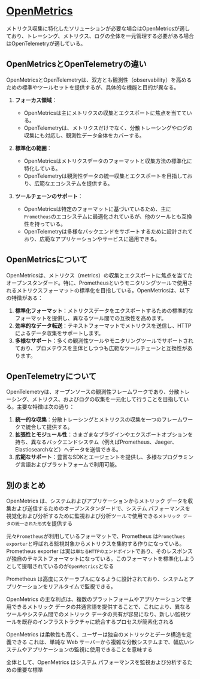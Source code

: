 # [OpenMetrics](https://openmetrics.io/)

メトリクス収集に特化したソリューションが必要な場合はOpenMetricsが適しており、トレーシング、メトリクス、ログの全体を一元管理する必要がある場合はOpenTelemetryが適している。

## OpenMetricsとOpenTelemetryの違い

OpenMetricsとOpenTelemetryは、双方とも観測性（observability）を高めるための標準やツールセットを提供するが、具体的な機能と目的が異なる。

1. **フォーカス領域**：
   - OpenMetricsは主にメトリクスの収集とエクスポートに焦点を当てている。
   - OpenTelemetryは、メトリクスだけでなく、分散トレーシングやログの収集にも対応し、観測性データ全体をカバーする。

2. **標準化の範囲**：
   - OpenMetricsはメトリクスデータのフォーマットと収集方法の標準化に特化している。
   - OpenTelemetryは観測性データの統一収集とエクスポートを目指しており、広範なエコシステムを提供する。

3. **ツールチェーンのサポート**：
   - OpenMetricsは特定のフォーマットに基づいているため、主に`Prometheus`のエコシステムに最適化されているが、他のツールとも互換性を持っている。
   - OpenTelemetryは多様なバックエンドをサポートするために設計されており、広範なアプリケーションやサービスに適用できる。

## OpenMetricsについて

OpenMetricsは、メトリクス（metrics）の収集とエクスポートに焦点を当てたオープンスタンダード。特に、Prometheusというモニタリングツールで使用されるメトリクスフォーマットの標準化を目指している。OpenMetricsは、以下の特徴がある：

1. **標準化フォーマット**：メトリクスデータをエクスポートするための標準的なフォーマットを提供し、異なるツール間での互換性を高めます。
2. **効率的なデータ転送**：テキストフォーマットでメトリクスを送信し、HTTPによるデータ収集をサポートします。
3. **多様なサポート**：多くの観測性ツールやモニタリングツールでサポートされており、プロメテウスを主体としつつも広範なツールチェーンと互換性があります。

## OpenTelemetryについて

OpenTelemetryは、オープンソースの観測性フレームワークであり、分散トレーシング、メトリクス、およびログの収集を一元化して行うことを目指している。主要な特徴は次の通り：

1. **統一的な収集**：分散トレーシングとメトリクスの収集を一つのフレームワークで統合して提供する。
2. **拡張性とモジュール性**：さまざまなプラグインやエクスポートオプションを持ち、異なるバックエンドシステム（例えばPrometheus、Jaeger、Elasticsearchなど）へデータを送信できる。
3. **広範なサポート**：豊富なSDKとエージェントを提供し、多様なプログラミング言語およびプラットフォームで利用可能。

## 別のまとめ

OpenMetrics は、システムおよびアプリケーションからメトリック データを収集および送信するためのオープンスタンダードで、システム パフォーマンスを視覚化および分析するために監視および分析ツールで使用できる`メトリック データの統一された形式`を提供する

元々`Prometheus`が利用しているフォーマットで、Prometheus は`Promethues exporter`と呼ばれる監視対象からメトリクスを集約する作りになっている。
Prometheus exporter は実は`単なるHTTPのエンドポイント`であり、そのレスポンスが独自のテキストフォーマットになっている。このフォーマットを標準化しようとして提唱されているのが`OpenMetrics`となる

Prometheus は高度にスケーラブルになるように設計されており、システムとアプリケーションをリアルタイムで監視できる。

OpenMetrics の主な利点は、複数のプラットフォームやアプリケーションで使用できるメトリック データの共通言語を提供することで、これにより、異なるツールやシステム間でのメトリック データの共有が容易になり、新しい監視ツールを既存のインフラストラクチャに統合するプロセスが簡素化される

OpenMetrics は柔軟性も高く、ユーザーは独自のメトリックとデータ構造を定義できる
これは、単純な Web サーバーから複雑な分散システムまで、幅広いシステムやアプリケーションの監視に使用できることを意味する

全体として、OpenMetrics はシステム パフォーマンスを監視および分析するための重要な標準
